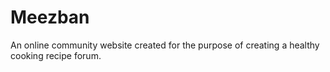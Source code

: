 # Meezban
An online community website created for the purpose of creating a healthy cooking recipe forum. 
